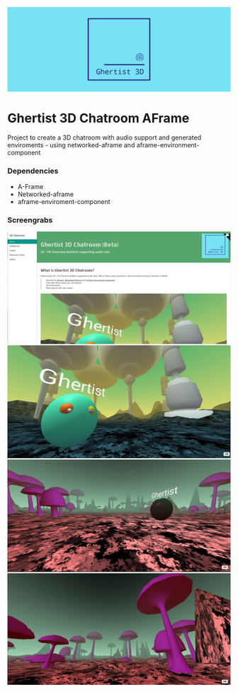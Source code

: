 
![Ghertist 3D Chat Logo](Ghert/images/logo/facebook_cover_photo_2.png)

# Ghertist 3D Chatroom AFrame
 Project to create a 3D chatroom with audio support and generated enviroments - using networked-aframe and aframe-environment-component 

### Dependencies 
- A-Frame
- Networked-aframe
- aframe-enviroment-component

### Screengrabs 
![Ghertist 3D Homepage](Ghert/images/ghertisthome.jpg)
![Ghertist Citadel](Ghert/images/ghertist.jpg)
![Ghertist Mushroom Fields](Ghert/images/ghertist2.jpg)
![Ghertist Mushroom Fields2](Ghert/images/ghertist3.jpg)

